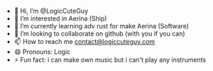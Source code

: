 - 👋 Hi, I’m @LogicCuteGuy
- 👀 I’m interested in Aerina (Ship)
- 🌱 I’m currently learning adv rust for make Aerina (Software)
- 💞️ I’m looking to collaborate on github (with you if you can)
- 📫 How to reach me contact@logiccuteguy.com
- 😄 Pronouns: Logic
- ⚡ Fun fact: i can make own music but i can't play any instruments 

<!---
LogicCuteGuy/LogicCuteGuy is a ✨ special ✨ repository because its `README.md` (this file) appears on your GitHub profile.
You can click the Preview link to take a look at your changes.
--->
